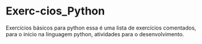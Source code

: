 # Exerc-cios_Python
Exercícios básicos para python
essa é uma lista de exercícios comentados, para o inicio na linguagem python, atividades para o desenvolvimento.
